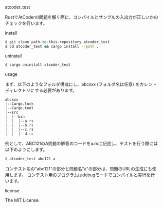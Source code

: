 atcoder_test

RustでAtCoderの問題を解く際に、コンパイルとサンプルの入出力が正しいかのチェックを行います。

install

```bash
$ git clone path-to-this-repository atcoder_test
$ cd atcoder_test && cargo install --path .
```

uninstall

```bash
$ cargo uninstall atcoder_test
```

usage

まず、以下のようなフォルダ構成にし、abcxxx (フォルダ名は任意) をカレントディレクトリにする必要があります。

```
abcxxx
|--Cargo.lock
|--Cargo.toml
|--src
|  |--bin
|  |  |--a.rs
|  |  |--b.rs
|  |  |--c.rs
|  |  |--d.rs
```

例として、ABC121のA問題の解答のコードをa.rsに記述し、テストを行う際には以下のようにします。

```bash
$ atcoder_test abc121 a
```

コンテスト名の"abc121"の部分と問題名"a"の部分は、問題のURLの生成にも使用します。
コンテスト用のプログラムはdebugモードでコンパイルと実行を行います。

license

The MIT License
